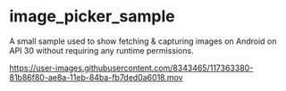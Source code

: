 # image_picker_sample

A small sample used to show fetching & capturing images on Android on API 30 without requiring any runtime permissions.

https://user-images.githubusercontent.com/8343465/117363380-81b86f80-ae8a-11eb-84ba-fb7ded0a6018.mov
